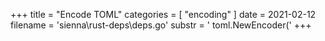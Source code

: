 +++
title = "Encode TOML"
categories = [ "encoding" ]
date = 2021-02-12
filename = 'sienna\rust-deps\deps.go'
substr = ' toml.NewEncoder('
+++
